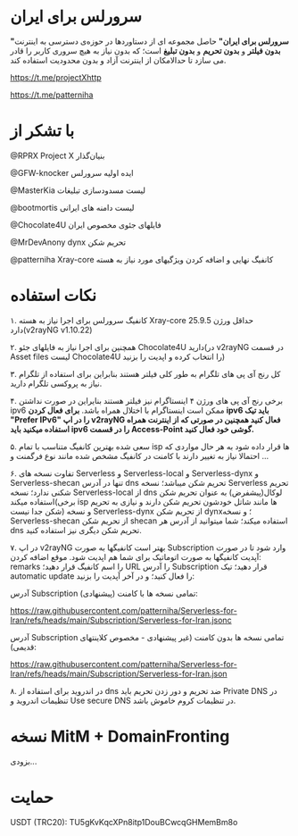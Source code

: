 # سرورلس برای ایران

**"سرورلس برای ایران"** حاصل مجموعه ای از دستاوردها در حوزه‌ی دسترسی به اینترنت **بدون فیلتر** و **بدون تحریم** و **بدون تبلیغ** است؛ که بدون نیاز به هیچ سروری کاربر را قادر می سازد تا حدالامکان از اینترنت آزاد و بدون محدودیت استفاده کند.

https://t.me/projectXhttp

https://t.me/patterniha

# با تشکر از

@RPRX   Project X بنیان‌گذار

@GFW-knocker ایده اولیه سرورلس

@MasterKia لیست مسدودسازی تبلیغات

@bootmortis لیست دامنه های ایرانی

@Chocolate4U فایلهای جئوی مخصوص ایران

@MrDevAnony  dynx تحریم شکن

@patterniha Xray-core کانفیگ نهایی و اضافه کردن ویژگیهای مورد نیاز به هسته 

# نکات استفاده

۱. کانفیگ سرورلس برای اجرا نیاز به هسته Xray-core حداقل ورژن 25.9.5 دارد(v2rayNG v1.10.22)

۲. همچنین برای اجرا نیاز به فایلهای جئو Chocolate4U دارید(در v2rayNG در قسمت Asset files لیست Chocolate4U را انتخاب کرده و اپدیت را بزنید)

۳. کل رنج آی پی های تلگرام به طور کلی فیلتر هستند بنابراین برای استفاده از تلگرام نیاز به پروکسی تلگرام دارید.

۴. برخی رنج آی پی های ورژن ۴ اینستاگرام نیز فیلتر هستند بنایراین در صورت نداشتن ipv6 ممکن است اینستاگرام با اختلال همراه باشد. **برای فعال کردن ipv6 باید تیک "Prefer IPv6" را در اپ v2rayNG فعال کنید همچنین در صورتی که از اینترنت همراه استفاده میکنید باید ipv6 را در قسمت Access-Point گوشی خود فعال کنید.**

۵. سعی شده بهترین کانفیگ متناسب با تمام isp ها قرار داده شود به هر حال مواردی که احتمالا نیاز به تغییر دارند با کامنت در کانفیگ مشخص شده مانند نوع فرگمنت و ...

۶. تفاوت نسخه های Serverless و Serverless-local و Serverless-dynx و Serverless-shecan تنها در آدرس dns تحریم شکن میباشد؛ نسخه Serverless تحریم شکنی ندارد؛ نسخه Serverless-local از dns لوکال(پیشفرض) به عنوان تحریم شکن استفاده میکند(برخی isp ها مانند شاتل خودشون تحریم شکن دارند و نیازی به تحریم شکن جدا نیست) و نسخه Serverless-dynx از تحریم شکن dynx؛ و نسخه Serverless-shecan  از تحریم شکن shecan استفاده میکند؛ شما میتوانید از آدرس هر dns تحریم شکن دیگری نیز استفاده کنید.

۷. در اپ v2rayNG بهتر است کانفیگها به صورت Subscription وارد شود تا در صورت آپدیت کانفیگها به صورت اتوماتیک برای شما هم اپدیت شود. موقع اضافه کردن: remarks را اسم کانفیگ قرار دهید؛ URL را آدرس Subscription قرار دهید؛ تیک automatic update را فعال کنید؛ و در آخر آپدیت را بزنید:

آدرس Subscription تمامی نسخه ها با کامنت (پیشنهادی):

https://raw.githubusercontent.com/patterniha/Serverless-for-Iran/refs/heads/main/Subscription/Serverless-for-Iran.jsonc

آدرس Subscription تمامی نسخه ها بدون کامنت (غیر پیشنهادی - مخصوص کلاینتهای قدیمی):


https://raw.githubusercontent.com/patterniha/Serverless-for-Iran/refs/heads/main/Subscription/Serverless-for-Iran.json

 
۸. در اندروید برای استفاده از dns ضد تحریم و دور زدن تحریم باید Private DNS در تنظیمات اندروید و Use secure DNS در تنظیمات کروم خاموش باشد.

# نسخه MitM + DomainFronting

بزودی...

# حمایت

USDT (TRC20): TU5gKvKqcXPn8itp1DouBCwcqGHMemBm8o
